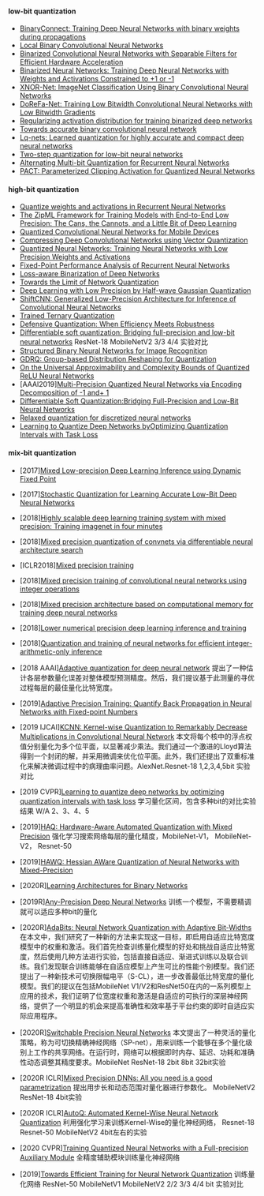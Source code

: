 #### low-bit quantization
- [BinaryConnect: Training Deep Neural Networks with binary weights during propagations](https://arxiv.org/pdf/1511.00363.pdf)
- [Local Binary Convolutional Neural Networks](https://arxiv.org/pdf/1608.06049.pdf)
- [Binarized Convolutional Neural Networks with Separable Filters for Efficient Hardware Acceleration](https://arxiv.org/pdf/1707.04693.pdf)
- [Binarized Neural Networks: Training Deep Neural Networks with Weights and Activations Constrained to +1 or -1](https://arxiv.org/pdf/1602.02830.pdf)
- [XNOR-Net: ImageNet Classification Using Binary Convolutional Neural Networks](https://arxiv.org/pdf/1603.05279.pdf)
- [DoReFa-Net: Training Low Bitwidth Convolutional Neural Networks with Low Bitwidth Gradients](https://arxiv.org/pdf/1606.06160.pdf)
- [Regularizing activation distribution for training binarized deep networks](http://openaccess.thecvf.com/content_CVPR_2019/papers/Ding_Regularizing_Activation_Distribution_for_Training_Binarized_Deep_Networks_CVPR_2019_paper.pdf)
- [Towards accurate binary convolutional neural network](https://arxiv.org/pdf/1711.11294.pdf)
- [Lq-nets: Learned quantization for highly accurate and compact deep neural networks](https://arxiv.org/pdf/1807.10029.pdf)
- [Two-step quantization for low-bit neural networks](http://openaccess.thecvf.com/content_cvpr_2018/papers/Wang_Two-Step_Quantization_for_CVPR_2018_paper.pdf)
- [Alternating Multi-bit Quantization for Recurrent Neural Networks](https://arxiv.org/pdf/1802.00150.pdf)
- [PACT: Parameterized Clipping Activation for Quantized Neural Networks](https://arxiv.org/pdf/1805.06085.pdf)

#### high-bit quantization
- [Quantize weights and activations in Recurrent Neural Networks](https://arxiv.org/pdf/1611.10176.pdf)
- [The ZipML Framework for Training Models with End-to-End Low Precision: The Cans, the Cannots, and a Little Bit of Deep Learning](https://arxiv.org/pdf/1611.05402.pdf)
- [Quantized Convolutional Neural Networks for Mobile Devices](https://arxiv.org/pdf/1512.06473.pdf)
- [Compressing Deep Convolutional Networks using Vector Quantization](https://arxiv.org/pdf/1412.6115.pdf)
- [Quantized Neural Networks: Training Neural Networks with Low Precision Weights and Activations](https://arxiv.org/pdf/1609.07061.pdf)
- [Fixed-Point Performance Analysis of Recurrent Neural Networks](https://arxiv.org/abs/1512.01322)
- [Loss-aware Binarization of Deep Networks](https://arxiv.org/pdf/1611.01600.pdf)
- [Towards the Limit of Network Quantization](https://arxiv.org/pdf/1612.01543.pdf)
- [Deep Learning with Low Precision by Half-wave Gaussian Quantization](https://arxiv.org/pdf/1702.00953.pdf)
- [ShiftCNN: Generalized Low-Precision Architecture for Inference of Convolutional Neural Networks](https://arxiv.org/pdf/1706.02393.pdf)
- [Trained Ternary Quantization](https://arxiv.org/pdf/1612.01064.pdf)
- [Defensive Quantization: When Efficiency Meets Robustness](https://arxiv.org/pdf/1904.08444.pdf)
- [Differentiable soft quantization: Bridging full-precision and low-bit neural networks](http://openaccess.thecvf.com/content_ICCV_2019/papers/Gong_Differentiable_Soft_Quantization_Bridging_Full-Precision_and_Low-Bit_Neural_Networks_ICCV_2019_paper.pdf) ResNet-18 MobileNetV2 3/3 4/4 实验对比
- [Structured Binary Neural Networks for Image Recognition](https://arxiv.xilesou.top/pdf/1909.09934.pdf)
- [GDRQ: Group-based Distribution Reshaping for Quantization](https://arxiv.xilesou.top/pdf/1908.01477.pdf)
- [On the Universal Approximability and Complexity Bounds of Quantized ReLU Neural Networks](https://arxiv.xilesou.top/pdf/1802.03646.pdf)
- [AAAI2019][Multi-Precision Quantized Neural Networks via Encoding Decomposition of -1 and+ 1](https://arxiv.org/pdf/1905.13389.pdf)
- [Differentiable Soft Quantization:Bridging Full-Precision and Low-Bit Neural Networks](http://openaccess.thecvf.com/content_ICCV_2019/papers/Gong_Differentiable_Soft_Quantization_Bridging_Full-Precision_and_Low-Bit_Neural_Networks_ICCV_2019_paper.pdf)
- [Relaxed quantization for discretized neural networks](https://arxiv.xilesou.top/pdf/1810.01875.pdf)
- [Learning to Quantize Deep Networks byOptimizing Quantization Intervals with Task Loss](http://openaccess.thecvf.com/content_CVPR_2019/papers/Jung_Learning_to_Quantize_Deep_Networks_by_Optimizing_Quantization_Intervals_With_CVPR_2019_paper.pdf)

#### mix-bit quantization
- [2017][Mixed Low-precision Deep Learning Inference using Dynamic Fixed Point](https://arxiv.xilesou.top/pdf/1701.08978.pdf)
- [2017][Stochastic Quantization for Learning Accurate Low-Bit Deep Neural Networks](https://link_springer.xilesou.top/article/10.1007/s11263-019-01168-2)
- [2018][Highly scalable deep learning training system with mixed precision: Training imagenet in four minutes](https://arxiv.xilesou.top/abs/1807.11205)
- [2018][Mixed precision quantization of convnets via differentiable neural architecture search](https://arxiv.xilesou.top/pdf/1812.00090.pdf)
- [ICLR2018][Mixed precision training](https://arxiv.xilesou.top/pdf/1710.03740.pdf%EF%BC%89。)

- [2018][Mixed precision training of convolutional neural networks using integer operations](https://arxiv.xilesou.top/abs/1802.00930)

- [2018][Mixed precision architecture based on computational memory for training deep neural networks](https://ieeexplore_ieee.xilesou.top/abstract/document/8351656/)

- [2018][Lower numerical precision deep learning inference and training](https://www.intel.ai/nervana/wp-content/uploads/sites/53/2018/05/Lower-Numerical-Precision-Deep-Learning-Inference-Training.pdf)

- [2018][Quantization and training of neural networks for efficient integer-arithmetic-only inference](http://openaccess.thecvf.com/content_cvpr_2018/html/Jacob_Quantization_and_Training_CVPR_2018_paper.html)

- [2018 AAAI][Adaptive quantization for deep neural network](https://www.aaai.org/ocs/index.php/AAAI/AAAI18/paper/viewPaper/16248)
提出了一种估计各层参数量化误差对整体模型预测精度。然后，我们提议基于此测量的寻优过程每层的最佳量化比特宽度。

- [2019][Adaptive Precision Training: Quantify Back Propagation in Neural Networks with Fixed-point Numbers](https://arxiv.xilesou.top/abs/1911.00361)

- [2019 IJCAI][KCNN: Kernel-wise Quantization to Remarkably Decrease Multiplications in Convolutional Neural Network](https://www.ijcai.org/Proceedings/2019/0588.pdf) 本文将每个核中的浮点权值分别量化为多个位平面，以显著减少乘法。我们通过一个激进的Lloyd算法得到一个封闭的解，并采用微调来优化位平面。此外，我们还提出了双重标准化来解决微调过程中的病理曲率问题。AlexNet.Resnet-18 1,2,3,4,5bit 实验对比

- [2019 CVPR][Learning to quantize deep networks by optimizing quantization intervals with task loss](http://openaccess.thecvf.com/content_CVPR_2019/html/Jung_Learning_to_Quantize_Deep_Networks_by_Optimizing_Quantization_Intervals_With_CVPR_2019_paper.html) 
学习量化区间，包含多种bit的对比实验结果 W/A 2、3、4、5

- [2019][HAQ: Hardware-Aware Automated Quantization with Mixed Precision](http://openaccess.thecvf.com/content_CVPR_2019/papers/Wang_HAQ_Hardware-Aware_Automated_Quantization_With_Mixed_Precision_CVPR_2019_paper.pdf)
强化学习搜索网络每层的量化精度，MobileNet-V1， MobileNet-V2， Resnet-50

- [2019][HAWQ: Hessian AWare Quantization of Neural Networks with Mixed-Precision](https://arxiv.org/pdf/1905.03696.pdf)
- [2020R][Learning Architectures for Binary Networks](https://arxiv.org/pdf/2002.06963.pdf)
- [2019R][Any-Precision Deep Neural Networks](https://arxiv.org/pdf/1911.07346.pdf) 训练一个模型，不需要精调就可以适应多种bit的量化
- [2020R][AdaBits: Neural Network Quantization with Adaptive Bit-Widths](https://arxiv.org/pdf/1912.09666.pdf)
在本文中，我们研究了一种新的方法来实现这一目标，即启用自适应比特宽度模型中的权重和激活。我们首先检查训练量化模型的好处和挑战自适应比特宽度，然后使用几种方法进行实验，包括直接自适应、渐进式训练以及联合训练。我们发现联合训练能够在自适应模型上产生可比的性能个别模型。我们还提出了一种新技术可切换限幅电平（S-CL），进一步改善最低比特宽度的量化模型。我们的提议在包括MobileNet V1/V2和ResNet50在内的一系列模型上应用的技术，我们证明了位宽度权重和激活是自适应的可执行的深层神经网络，提供了一个明显的机会来提高准确性和效率基于平台约束的即时自适应实际应用程序。

- [2020R][Switchable Precision Neural Networks](https://arxiv.org/pdf/2002.02815.pdf)
本文提出了一种灵活的量化策略，称为可切换精确神经网络（SP-net），用来训练一个能够在多个量化级别上工作的共享网络。在运行时，网络可以根据即时内存、延迟、功耗和准确性动态调整其精度要求。MobileNet ResNet-18 2bit 8bit 32bit实验
- [2020R ICLR][Mixed Precision DNNs: All you need is a good parametrization](https://arxiv.org/pdf/1905.11452.pdf)
提出用步长和动态范围对量化器进行参数化。 MobileNetV2 ResNet-18 4bit实验
- [2020R ICLR][AutoQ: Automated Kernel-Wise Neural Network Quantization](https://arxiv.org/pdf/1902.05690.pdf)
利用强化学习来训练Kernel-Wise的量化神经网络， Resnet-18 Resnet-50 MobileNetV2 4bit左右的实验

- [2020 CVPR][Training Quantized Neural Networks with a Full-precision Auxiliary Module](https://arxiv.org/pdf/1903.11236.pdf) 全精度辅助模块训练量化神经网络

- [2019][Towards Efficient Training for Neural Network Quantization](https://arxiv.org/pdf/1912.10207.pdf)
训练量化网络 ResNet-50 MobileNetV1 MobileNetV2 2/2 3/3 4/4 bit 实验对比
